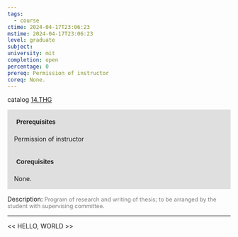 ```yaml
---
tags:
  - course
ctime: 2024-04-17T23:06:23
mstime: 2024-04-17T23:06:23
level: graduate
subject: 
university: mit
completion: open
percentage: 0
prereq: Permission of instructor
coreq: None.
---
```


catalog [14.THG](http://student.mit.edu/catalog/m14b.html#14.THG)

<span style="display: block; padding: 15px; background-color: rgb(100, 100, 100, 0.2);"><font id="m_prereq987_0" style="display: block; font-family: Arial, sans-serif; font-weight: bold; padding: 5px">Prerequisites</font><br><span id="prereq987_0">Permission of instructor</span></span>
<span style="display: block; padding: 15px; background-color: rgb(100, 100, 100, 0.2);"><font id="m_coreq987_0" style="display: block; font-family: Arial, sans-serif; font-weight: bold; padding: 5px">Corequisites</font><br><span id="coreq987_0">None.</span></span>

<font style="">Description:</font>
<font style="color: grey; font-size: 0.8rem;">Program of research and writing of thesis; to be arranged by the student with supervising committee.</font>



---

<< HELLO, WORLD >>
